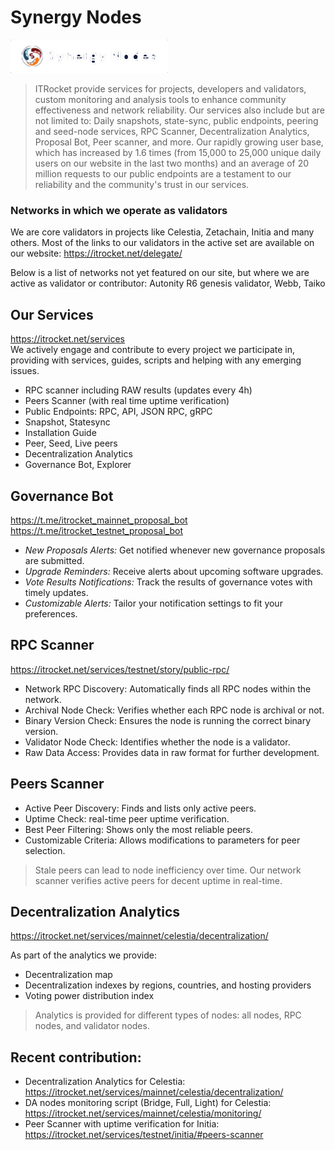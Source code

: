 # Synergy Nodes
<img src="https://raw.githubusercontent.com/SynergyNodes/SynergyNodes_Logo/main/Synergy_Nodes.png" style="width: 50%; fill: white; text-align:center;" />

> ITRocket provide services for projects, developers and  validators, custom monitoring and analysis tools to enhance community effectiveness and network reliability. Our services also include but are not limited to: Daily snapshots, state-sync, public endpoints, peering and seed-node services, RPC Scanner, Decentralization Analytics, Proposal Bot, Peer scanner, and more.
Our rapidly growing user base, which has increased by 1.6 times (from 15,000 to 25,000 unique daily users on our website in the last two months) and an average of 20 million requests to our public endpoints are a testament to our reliability and the community's trust in our services.  

### Networks in which we operate as validators
We are core validators in projects like Celestia, Zetachain, Initia and many others. Most of the links to our validators in the active set are available on our website: https://itrocket.net/delegate/

Below is a list of networks not yet featured on our site, but where we are active as validator or contributor: Autonity R6 genesis validator, Webb, Taiko

## Our Services
https://itrocket.net/services</br>
We actively engage and contribute to every project we participate in, providing with services, guides, scripts and helping with any emerging issues.
- RPC scanner including RAW results (updates every 4h)
- Peers Scanner (with real time uptime verification)
- Public Endpoints: RPC, API, JSON RPC, gRPC
- Snapshot, Statesync
- Installation Guide
- Peer, Seed, Live peers
- Decentralization Analytics
- Governance Bot, Explorer

## Governance Bot  
  https://t.me/itrocket_mainnet_proposal_bot  
  https://t.me/itrocket_testnet_proposal_bot
  
- *New Proposals Alerts:* Get notified whenever new governance proposals are submitted.
- *Upgrade Reminders:* Receive alerts about upcoming software upgrades.
- *Vote Results Notifications:* Track the results of governance votes with timely updates.
- *Customizable Alerts:* Tailor your notification settings to fit your preferences.

## RPC Scanner
https://itrocket.net/services/testnet/story/public-rpc/</br>

- Network RPC Discovery: Automatically finds all RPC nodes within the network.
- Archival Node Check: Verifies whether each RPC node is archival or not.
- Binary Version Check: Ensures the node is running the correct binary version.
- Validator Node Check: Identifies whether the node is a validator.
- Raw Data Access: Provides data in raw format for further development.


## Peers Scanner

- Active Peer Discovery: Finds and lists only active peers.
- Uptime Check: real-time peer uptime verification.
- Best Peer Filtering: Shows only the most reliable peers.
- Customizable Criteria: Allows modifications to parameters for peer selection.

> Stale peers can lead to node inefficiency over time. Our network scanner verifies active peers for decent uptime in real-time.

## Decentralization Analytics
https://itrocket.net/services/mainnet/celestia/decentralization/</br>

As part of the analytics we provide:
- Decentralization map
- Decentralization indexes by regions, countries, and hosting providers
- Voting power distribution index

> Analytics is provided for different types of nodes: all nodes, RPC nodes, and validator nodes. 

## Recent contribution:
- Decentralization Analytics for Celestia: https://itrocket.net/services/mainnet/celestia/decentralization/
- DA nodes monitoring script (Bridge, Full, Light) for Celestia: https://itrocket.net/services/mainnet/celestia/monitoring/
- Peer Scanner with uptime verification for Initia: https://itrocket.net/services/testnet/initia/#peers-scanner

